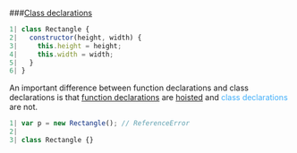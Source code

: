 ###[Class declarations](https://developer.mozilla.org/en-US/docs/Web/JavaScript/Reference/Statements/class)

```javascript
1| class Rectangle {
2|   constructor(height, width) {
3|     this.height = height;
4|     this.width = width;
5|   }
6| }
```
An important difference between function declarations and class declarations 
is that [function declarations](https://developer.mozilla.org/en-US/docs/Web/JavaScript/Reference/Statements/function) are [hoisted](https://developer.mozilla.org/en-US/docs/Glossary/Hoisting) and <span style="color:#42affa">class declarations</span> are not.

```javascript
1| var p = new Rectangle(); // ReferenceError
2| 
3| class Rectangle {}
```